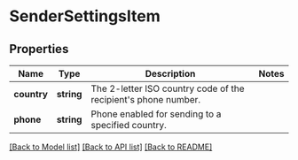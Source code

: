 # SenderSettingsItem

## Properties
Name | Type | Description | Notes
------------ | ------------- | ------------- | -------------
**country** | **string** | The 2-letter ISO country code of the recipient&#39;s phone number. | 
**phone** | **string** | Phone enabled for sending to a specified country. | 

[[Back to Model list]](../README.md#documentation-for-models) [[Back to API list]](../README.md#documentation-for-api-endpoints) [[Back to README]](../README.md)


